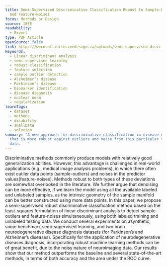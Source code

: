 ```yaml
---
title: Semi-Supervised Discriminative Classification Robust to Sample-Outliers
  and Feature-Noises
focus: Methods or Design
source: IEEE
readability:
  - Expert
type: PDF Article
openSource: false
link: https://wecount.inclusivedesign.ca/uploads/semi-supervised-discriminative-classiﬁcation-robust-to-sample-outliers-and-feature-noises.pdf
keywords:
  - Linear discriminant analysis
  - semi-supervised learning
  - robust classification
  - feature selection
  - sample outlier detection
  - Alzheimer’s disease
  - Parkinson’s disease
  - biomarker identification
  - disease diagnosis
  - nuclear norm
  - regularization
learnTags:
  - dataset
  - methods
  - disability
  - smallData
  - solution
summary: "A new approach for discriminative classification in disease diagnosis
  that is more robust against outliers and noise from this particular type of
  data.   "
---
```

Discriminative methods commonly produce models with relatively good generalization abilities. However, this advantage is challenged in real-world applications (e.g., medical image analysis problems), in which there often exist outlier data points (sample-outliers) and noises in the predictor values(feature-noises). Methods robust to both types of these deviations are somewhat overlooked in the literature. We further argue that denoising can be more effective, if we learn the model using all the available labeled and unlabeled samples, as the intrinsic geometry of the sample manifold can be better constructed using more data points. In this paper, we propose a semi-supervised robust discriminative classification method based on the least-squares formulation of linear discriminant analysis to detect sample-outliers and feature-noises simultaneously, using both labeled training and unlabeled testing data. We conduct several experiments on asynthetic, some benchmark semi-supervised learning, and two brain neurodegenerative disease diagnosis datasets (for Parkinson’s and Alzheimer’s diseases). Specifically for the application of neurodegenerative diseases diagnosis, incorporating robust machine learning methods can be of great benefit, due to the noisy nature of neuroimaging data. Our results show that our method outperforms the baseline and several state-of-the-art methods, in terms of both accuracy and the area under the ROC curve.
